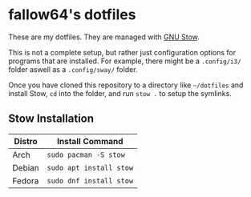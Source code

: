 # fallow64's dotfiles

These are my dotfiles. They are managed with [GNU Stow](https://www.gnu.org/software/stow/).

This is not a complete setup, but rather just configuration options for programs that are installed.
For example, there might be a `.config/i3/` folder aswell as a `.config/sway/` folder.

Once you have cloned this repository to a directory like `~/dotfiles` and install Stow,
`cd` into the folder, and run `stow .` to setup the symlinks.

## Stow Installation

| Distro | Install Command         |
|--------|-------------------------|
| Arch   | `sudo pacman -S stow`   |
| Debian | `sudo apt install stow` |
| Fedora | `sudo dnf install stow` |
